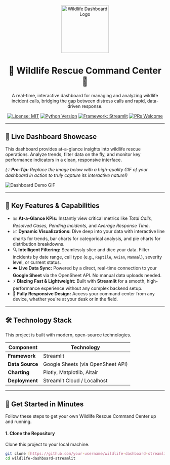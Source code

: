 <br>
<p align="center">
  <img src="https://i.imgur.com/s1gQZ9E.png" alt="Wildlife Dashboard Logo" width="150"/>
</p>

<h1 align="center">🐾 Wildlife Rescue Command Center 🐾</h1>

<p align="center">
  A real-time, interactive dashboard for managing and analyzing wildlife incident calls, bridging the gap between distress calls and rapid, data-driven response.
</p>

<p align="center">
  <a href="LICENSE"><img src="https://img.shields.io/badge/License-MIT-yellow.svg" alt="License: MIT"></a>
  <a href="#"><img src="https://img.shields.io/badge/Python-3.8+-blue.svg" alt="Python Version"></a>
  <a href="https://streamlit.io"><img src="https://img.shields.io/badge/Framework-Streamlit-ff69b4.svg" alt="Framework: Streamlit"></a>
  <a href="#"><img src="https://img.shields.io/badge/PRs-welcome-brightgreen.svg" alt="PRs Welcome"></a>
</p>

---

## 📸 Live Dashboard Showcase

This dashboard provides at-a-glance insights into wildlife rescue operations. Analyze trends, filter data on the fly, and monitor key performance indicators in a clean, responsive interface.

*(💡 **Pro-Tip:** Replace the image below with a high-quality GIF of your dashboard in action to truly capture its interactive nature!)*

![Dashboard Demo GIF](https://i.imgur.com/rLgG4tG.gif)

---

## 🌟 Key Features & Capabilities

-   📊 **At-a-Glance KPIs:** Instantly view critical metrics like *Total Calls, Resolved Cases, Pending Incidents,* and *Average Response Time*.
-   📈 **Dynamic Visualizations:** Dive deep into your data with interactive line charts for trends, bar charts for categorical analysis, and pie charts for distribution breakdowns.
-   🔍 **Intelligent Filtering:** Seamlessly slice and dice your data. Filter incidents by date range, call type (e.g., `Reptile`, `Avian`, `Mammal`), severity level, or current status.
-   ☁️ **Live Data Sync:** Powered by a direct, real-time connection to your **Google Sheet** via the OpenSheet API. No manual data uploads needed.
-   ⚡ **Blazing Fast & Lightweight:** Built with **Streamlit** for a smooth, high-performance experience without any complex backend setup.
-   📱 **Fully Responsive Design:** Access your command center from any device, whether you're at your desk or in the field.

---

## 🛠️ Technology Stack

This project is built with modern, open-source technologies.

| Component      | Technology                                    |
| -------------- | --------------------------------------------- |
| **Framework** | Streamlit                                     |
| **Data Source**| Google Sheets (via OpenSheet API)             |
| **Charting** | Plotly, Matplotlib, Altair                    |
| **Deployment** | Streamlit Cloud / Localhost                   |

---

## 🚀 Get Started in Minutes

Follow these steps to get your own Wildlife Rescue Command Center up and running.

#### 1. **Clone the Repository**
Clone this project to your local machine.
```bash
git clone [https://github.com/your-username/wildlife-dashboard-streamlit.git](https://github.com/your-username/wildlife-dashboard-streamlit.git)
cd wildlife-dashboard-streamlit
